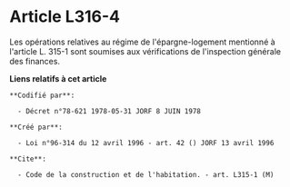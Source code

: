 # Article L316-4

Les opérations relatives au régime de l'épargne-logement mentionné à l'article L. 315-1 sont soumises aux vérifications de
l'inspection générale des finances.

**Liens relatifs à cet article**

	**Codifié par**:

	  - Décret n°78-621 1978-05-31 JORF 8 JUIN 1978

	**Créé par**:

	  - Loi n°96-314 du 12 avril 1996 - art. 42 () JORF 13 avril 1996

	**Cite**:

	  - Code de la construction et de l'habitation. - art. L315-1 (M)
